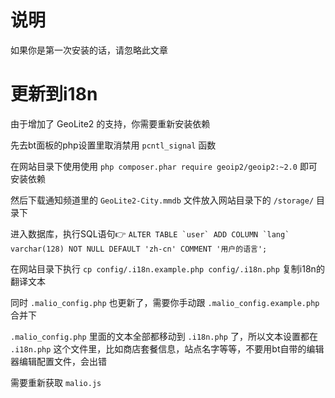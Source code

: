 # 说明
如果你是第一次安装的话，请忽略此文章

# 更新到i18n
由于增加了 GeoLite2 的支持，你需要重新安装依赖

先去bt面板的php设置里取消禁用 `pcntl_signal` 函数

在网站目录下使用使用 `php composer.phar require geoip2/geoip2:~2.0` 即可安装依赖

然后下载通知频道里的 `GeoLite2-City.mmdb` 文件放入网站目录下的 `/storage/` 目录下

进入数据库，执行SQL语句👉 ```ALTER TABLE `user` ADD COLUMN `lang` varchar(128) NOT NULL DEFAULT 'zh-cn' COMMENT '用户的语言';```

在网站目录下执行 `cp config/.i18n.example.php config/.i18n.php` 复制i18n的翻译文本

同时 `.malio_config.php` 也更新了，需要你手动跟 `.malio_config.example.php` 合并下

`.malio_config.php` 里面的文本全部都移动到 `.i18n.php` 了，所以文本设置都在 `.i18n.php` 这个文件里，比如商店套餐信息，站点名字等等，不要用bt自带的编辑器编辑配置文件，会出错

需要重新获取 `malio.js`